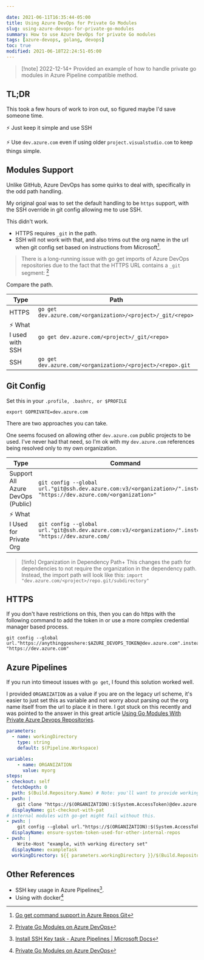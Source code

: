 ```yaml
---

date: 2021-06-11T16:35:44-05:00
title: Using Azure DevOps for Private Go Modules
slug: using-azure-devops-for-private-go-modules
summary: How to use Azure DevOps for private Go modules
tags: [azure-devops, golang, devops]
toc: true
modified: 2021-06-18T22:24:51-05:00
---
```


> [!note] 2022-12-14+
> Provided an example of how to handle private go modules in Azure Pipeline compatible method.

## TL;DR

This took a few hours of work to iron out, so figured maybe I'd save someone time.

:zap: Just keep it simple and use SSH

:zap: Use `dev.azure.com` even if using older `project.visualstudio.com` to keep things simple.

## Modules Support

Unlike GitHub, Azure DevOps has some quirks to deal with, specifically in the odd path handling.

My original goal was to set the default handling to be `https` support, with the SSH override in git config allowing me to use SSH.

This didn't work.

- HTTPS requires `_git`  in the path.
- SSH will not work with that, and also trims out the org name in the url when git config set based on instructions from Microsoft[^azdos-docs].

> There is a long-running issue with go get imports of Azure DevOps repositories due to the fact that the HTTPS URL contains a `_git` segment:
[^private-go-mod-support]

Compare the path.

| Type                   | Path                                                        |
| ---------------------- | ----------------------------------------------------------- |
| HTTPS                    | `go get dev.azure.com/<organization>/<project>/_git/<repo>` |
| :zap: What I used with SSH | `go get dev.azure.com/<project>/_git/<repo>`                |
| SSH                  | `go get dev.azure.com/<organization>/<project>/<repo>.git`  |

## Git Config

Set this in your `.profile, .bashrc, or $PROFILE`

```shell
export GOPRIVATE=dev.azure.com
```

There are two approaches you can take.

One seems focused on allowing other `dev.azure.com` public projects to be used.
I've never had that need, so I'm ok with my `dev.azure.com` references being resolved only to my own organization.

| Type                              | Command                                                                                                               | GitConfig                                                                                      |
| --------------------------------- | --------------------------------------------------------------------------------------------------------------------- | ---------------------------------------------------------------------------------------------- |
| Support All Azure DevOps (Public) | `git config --global url."git@ssh.dev.azure.com:v3/<organization>/".insteadOf "https://dev.azure.com/<organization>"` | `[url "git@ssh.dev.azure.com:v3"]<br/>`<br><br>`insteadOf = https://dev.azure.com`            |
| :zap: What I Used for  Private Org    | `git config --global url."git@ssh.dev.azure.com:v3/<organization>/".insteadOf "https://dev.azure.com/`                | `[url "git@ssh.dev.azure.com:v3/<organization>/"]`<br><br>`insteadOf = https://dev.azure.com/` |

> [!info] Organization in Dependency Path+
> This changes the path for dependencies to not require the organization in the dependency path.
> Instead, the import path will look like this: `import "dev.azure.com/<project>/repo.git/subdirectory"`

## HTTPS

If you don't have restrictions on this, then you can do https with the following command to add the token in or use a more complex credential manager based process.

```shell
git config --global url."https://anythinggoeshere:$AZURE_DEVOPS_TOKEN@dev.azure.com".insteadOf "https://dev.azure.com"
```

## Azure Pipelines

If you run into timeout issues with `go get`, I found this solution worked well.

I provided `ORGANIZATION` as a value if you are on the legacy url scheme, it's easier to just set this as variable and not worry about parsing out the org name itself from the url to place it in there.
I got stuck on this recently and was pointed to the answer in this great article [Using Go Modules With Private Azure Devops Repositories](https://seb-nyberg.medium.com/using-go-modules-with-private-azure-devops-repositories-4664b621f782).

```yaml
parameters:
  - name: workingDirectory
    type: string
    default: $(Pipeline.Workspace)

variables:
    - name: ORGANIZATION
      value: myorg
steps:
- checkout: self
  fetchDepth: 0
  path: $(Build.Repository.Name) # Note: you'll want to provide workingdirectory inputs for tasks if you have multi-repo checkout going on.
- pwsh: |
    git clone "https://$(ORGANIZATION):$(System.AccessToken)@dev.azure.com/$(ORGANIZATION)/$(System.TeamProject)/_git/$(Build.Repository.Name)"
  displayName: git-checkout-with-pat
# internal modules with go-get might fail without this.
- pwsh: |
    git config --global url."https://$(ORGANIZATION):$(System.AccessToken)@dev.azure.com".insteadOf "https://dev.azure.com"
  displayName: ensure-system-token-used-for-other-internal-repos
- pwsh: |
    Write-Host "example, with working directory set"
  displayName: exampleTask
  workingDirectory: ${{ parameters.workingDirectory }}/$(Build.Repository.Name)
```

## Other References

- SSH key usage in Azure Pipelines[^ssh-task].
- Using with docker[^private-go-mod-support]

[^azdos-docs]: [Go get command support in Azure Repos Git](https://docs.microsoft.com/en-us/azure/devops/repos/git/go-get)
[^private-go-mod-support]: [Private Go Modules on Azure DevOps](https://seb-nyberg.medium.com/using-go-modules-with-private-azure-devops-repositories-4664b621f782)
[^ssh-task]: [Install SSH Key task - Azure Pipelines | Microsoft Docs](https://docs.microsoft.com/en-us/azure/devops/pipelines/tasks/utility/install-ssh-key)
